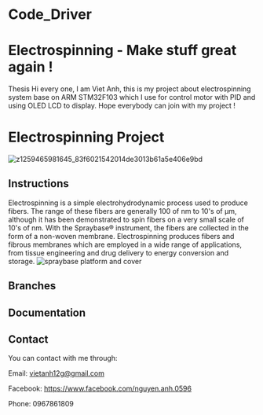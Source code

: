 # Code_Driver
# Electrospinning - Make stuff great again ! 
Thesis
 Hi every one, I am Viet Anh, this is my project about electrospinning system base on ARM STM32F103 which I use for control motor with PID and using OLED LCD to display. 
 Hope everybody can join with my project !
 

 # Electrospinning Project
 ![z1259465981645_83f6021542014de3013b61a5e406e9bd](https://user-images.githubusercontent.com/23720583/51997779-fcdf8e00-24e9-11e9-943e-b0279025741f.jpg)






## Instructions

Electrospinning is a simple electrohydrodynamic process used to produce fibers. The range of these fibers are generally 100 of nm to 10's of μm, although it has been demonstrated to spin fibers on a very small scale of 10's of nm. With the Spraybase® instrument, the fibers are collected in the form of a non-woven membrane. Electrospinning produces fibers and fibrous membranes which are employed in a wide range of applications, from tissue engineering and drug delivery to energy conversion and storage. 
![spraybase platform and cover](https://user-images.githubusercontent.com/23720583/47774412-8fbc3100-dd1f-11e8-959c-14581911616c.jpg)


## Branches


## Documentation



## Contact 
You can contact with me through:

Email: vietanh12g@gmail.com

Facebook: https://www.facebook.com/nguyen.anh.0596

Phone: 0967861809

